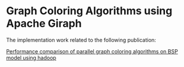 # Graph Coloring Algorithms using Apache Giraph

The implementation work related to the following publication:

[Performance comparison of parallel graph coloring algorithms on BSP model using hadoop ](http://ieeexplore.ieee.org/xpl/articleDetails.jsp?arnumber=7069325)
